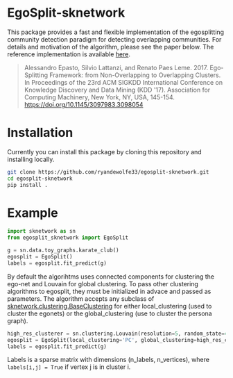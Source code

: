 # EgoSplit-sknetwork

This package provides a fast and flexible implementation of the egosplitting community detection paradigm for detecting overlapping communities.
For details and motivation of the algorithm, please see the paper below.
The reference implementation is available [here](https://github.com/google-research/google-research/blob/master/graph_embedding/persona/persona.py).


> Alessandro Epasto, Silvio Lattanzi, and Renato Paes Leme. 2017. Ego-Splitting Framework: from Non-Overlapping to Overlapping Clusters. In Proceedings of the 23rd ACM SIGKDD International Conference on Knowledge Discovery and Data Mining (KDD '17). Association for Computing Machinery, New York, NY, USA, 145-154. https://doi.org/10.1145/3097983.3098054

# Installation

Currently you can install this package by cloning this repository and installing locally.
```sh
git clone https://github.com/ryandewolfe33/egosplit-sknetwork.git
cd egosplit-sknetwork
pip install .
```


# Example

```python
import sknetwork as sn
from egosplit_sknetwork import EgoSplit

g = sn.data.toy_graphs.karate_club()
egosplit = EgoSplit()
labels = egosplit.fit_predict(g)
```

By default the algorihtms uses connected components for clustering the ego-net and Louvain for global clustering.
To pass other clustering algorithms to egosplit, they must be initialized in advace and passed as parameters.
The algorithm accepts any subclass of [sknetwork.clustering.BaseClustering](https://scikit-network.readthedocs.io/en/latest/reference/clustering.html) for either local_clustering (used to cluster the egonets) or the global_clustering (use to cluster the persona graph).

```python
high_res_clusterer = sn.clustering.Louvain(resolution=5, random_state=42)
egosplit = EgoSplit(local_clustering='PC', global_clustering=high_res_clusterer)
labels = egosplit.fit_predict(g)
```

Labels is a sparse matrix with dimensions (n_labels, n_vertices), where `labels[i,j] = True` if vertex j is in cluster i.